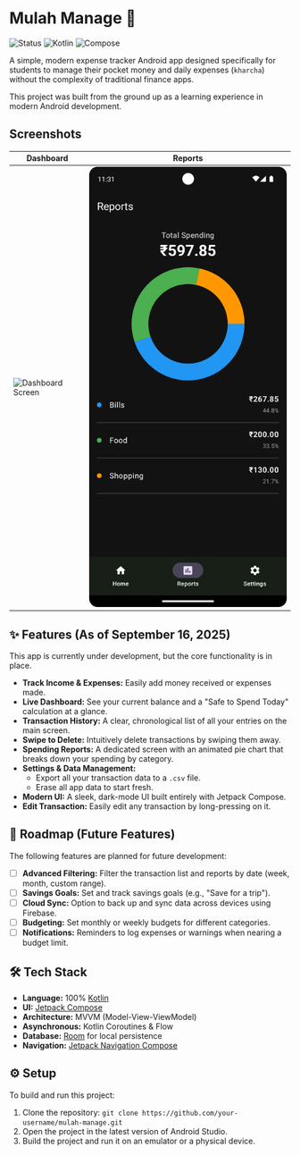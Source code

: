# Mulah Manage 💸

![Status](https://img.shields.io/badge/status-in_development-orange) ![Kotlin](https://img.shields.io/badge/Kotlin-2.0.0-blue?logo=kotlin) ![Compose](https://img.shields.io/badge/Jetpack%20Compose-1.6-blue?logo=jetpackcompose)

A simple, modern expense tracker Android app designed specifically for students to manage their pocket money and daily expenses (`kharcha`) without the complexity of traditional finance apps.

This project was built from the ground up as a learning experience in modern Android development.

## Screenshots

| Dashboard                               | Reports                                   |
| --------------------------------------- | ----------------------------------------- |
| ![Dashboard Screen](./img/Screenshot_20250916_231506) | ![Reports Screen](./img/Screenshot_20250914_233134.png) |

## ✨ Features (As of September 16, 2025)

This app is currently under development, but the core functionality is in place.

* **Track Income & Expenses:** Easily add money received or expenses made.
* **Live Dashboard:** See your current balance and a "Safe to Spend Today" calculation at a glance.
* **Transaction History:** A clear, chronological list of all your entries on the main screen.
* **Swipe to Delete:** Intuitively delete transactions by swiping them away.
* **Spending Reports:** A dedicated screen with an animated pie chart that breaks down your spending by category.
* **Settings & Data Management:**
    * Export all your transaction data to a `.csv` file.
    * Erase all app data to start fresh.
* **Modern UI:** A sleek, dark-mode UI built entirely with Jetpack Compose.
* **Edit Transaction:** Easily edit any transaction by long-pressing on it.

## 🚀 Roadmap (Future Features)

The following features are planned for future development:

* [ ] **Advanced Filtering:** Filter the transaction list and reports by date (week, month, custom range).
* [ ] **Savings Goals:** Set and track savings goals (e.g., "Save for a trip").
* [ ] **Cloud Sync:** Option to back up and sync data across devices using Firebase.
* [ ] **Budgeting:** Set monthly or weekly budgets for different categories.
* [ ] **Notifications:** Reminders to log expenses or warnings when nearing a budget limit.

## 🛠️ Tech Stack

* **Language:** 100% [Kotlin](https://kotlinlang.org/)
* **UI:** [Jetpack Compose](https://developer.android.com/jetpack/compose)
* **Architecture:** MVVM (Model-View-ViewModel)
* **Asynchronous:** Kotlin Coroutines & Flow
* **Database:** [Room](https://developer.android.com/jetpack/androidx/releases/room) for local persistence
* **Navigation:** [Jetpack Navigation Compose](https://developer.android.com/jetpack/compose/navigation)

## ⚙️ Setup

To build and run this project:
1.  Clone the repository: `git clone https://github.com/your-username/mulah-manage.git`
2.  Open the project in the latest version of Android Studio.
3.  Build the project and run it on an emulator or a physical device.
